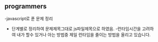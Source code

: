 ## programmers
-javascript로 푼 문제 정리

- 단계별로 정리하여 문제제목그대로 js파일제목으로 하였음.
-런타임시간을 고려하여 내가 할수 있거나 아는 방법중 제일 런타임을 줄이는 방법을 올리고 있습니다. 

